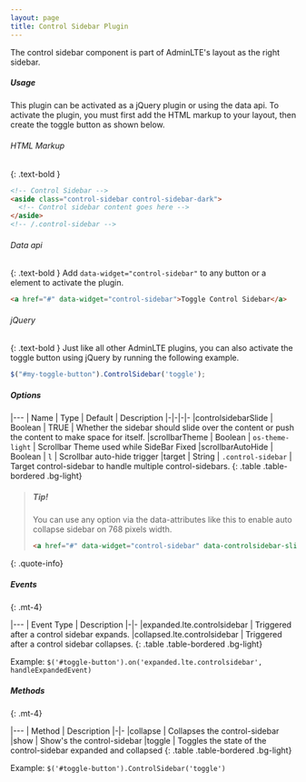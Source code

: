 ```yaml
---
layout: page
title: Control Sidebar Plugin
---
```


The control sidebar component is part of AdminLTE's layout as the right sidebar. 

##### Usage
This plugin can be activated as a jQuery plugin or using the data api. To activate the plugin, you must first add the HTML markup to your layout, then create the toggle button as shown below. 

###### HTML Markup
{: .text-bold }
```html
<!-- Control Sidebar -->
<aside class="control-sidebar control-sidebar-dark">
  <!-- Control sidebar content goes here -->
</aside>
<!-- /.control-sidebar -->
```

###### Data api
{: .text-bold }
Add `data-widget="control-sidebar"` to any button or a element to activate the plugin.

```html
<a href="#" data-widget="control-sidebar">Toggle Control Sidebar</a>
```

###### jQuery
{: .text-bold }
Just like all other AdminLTE plugins, you can also activate the toggle button using jQuery by running the following example. 
```js
$("#my-toggle-button").ControlSidebar('toggle');
```

##### Options

|---
| Name | Type | Default | Description
|-|-|-|-
|controlsidebarSlide | Boolean | TRUE | Whether the sidebar should slide over the content or push the content to make space for itself.
|scrollbarTheme | Boolean | `os-theme-light` | Scrollbar Theme used while SideBar Fixed
|scrollbarAutoHide | Boolean | `l` | Scrollbar auto-hide trigger
|target | String | `.control-sidebar` | Target control-sidebar to handle multiple control-sidebars.
{: .table .table-bordered .bg-light}

> ##### Tip!
> You can use any option via the data-attributes like this to enable auto collapse sidebar on 768 pixels width.
> ```html
> <a href="#" data-widget="control-sidebar" data-controlsidebar-slide="false">Toggle Control Sidebar</a>
> ```
{: .quote-info}

##### Events
{: .mt-4}

|---
| Event Type | Description
|-|-
|expanded.lte.controlsidebar | Triggered after a control sidebar expands.
|collapsed.lte.controlsidebar | Triggered after a control sidebar collapses.
{: .table .table-bordered .bg-light}

Example: `$('#toggle-button').on('expanded.lte.controlsidebar', handleExpandedEvent)`


##### Methods
{: .mt-4}

|---
| Method | Description
|-|-
|collapse | Collapses the control-sidebar
|show | Show's the control-sidebar
|toggle | Toggles the state of the control-sidebar expanded and collapsed
{: .table .table-bordered .bg-light}

Example: `$('#toggle-button').ControlSidebar('toggle')`
